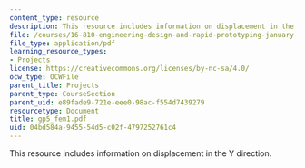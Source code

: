 ```yaml
---
content_type: resource
description: This resource includes information on displacement in the Y direction.
file: /courses/16-810-engineering-design-and-rapid-prototyping-january-iap-2005/04bd584a945554d5c02f4797252761c4_gp5_fem1.pdf
file_type: application/pdf
learning_resource_types:
- Projects
license: https://creativecommons.org/licenses/by-nc-sa/4.0/
ocw_type: OCWFile
parent_title: Projects
parent_type: CourseSection
parent_uid: e89fade9-721e-eee0-98ac-f554d7439279
resourcetype: Document
title: gp5_fem1.pdf
uid: 04bd584a-9455-54d5-c02f-4797252761c4
---
```

This resource includes information on displacement in the Y direction.